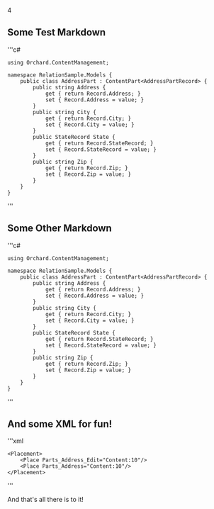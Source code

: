 4

## Some Test Markdown

'''c#
    
    using Orchard.ContentManagement;
    
    namespace RelationSample.Models {
        public class AddressPart : ContentPart<AddressPartRecord> {
            public string Address {
                get { return Record.Address; }
                set { Record.Address = value; }
            }
            public string City {
                get { return Record.City; }
                set { Record.City = value; }
            }
            public StateRecord State {
                get { return Record.StateRecord; }
                set { Record.StateRecord = value; }
            }
            public string Zip {
                get { return Record.Zip; }
                set { Record.Zip = value; }
            }
        }
    }
'''


## Some Other Markdown


'''c#
	
	using Orchard.ContentManagement;
	
	namespace RelationSample.Models {
		public class AddressPart : ContentPart<AddressPartRecord> {
			public string Address {
				get { return Record.Address; }
				set { Record.Address = value; }
			}
			public string City {
				get { return Record.City; }
				set { Record.City = value; }
			}
			public StateRecord State {
				get { return Record.StateRecord; }
				set { Record.StateRecord = value; }
			}
			public string Zip {
				get { return Record.Zip; }
				set { Record.Zip = value; }
			}
		}
	}
'''

## And some XML for fun!

'''xml
	
	<Placement>
		<Place Parts_Address_Edit="Content:10"/>
		<Place Parts_Address="Content:10"/>
	</Placement>
'''

And that's all there is to it!
